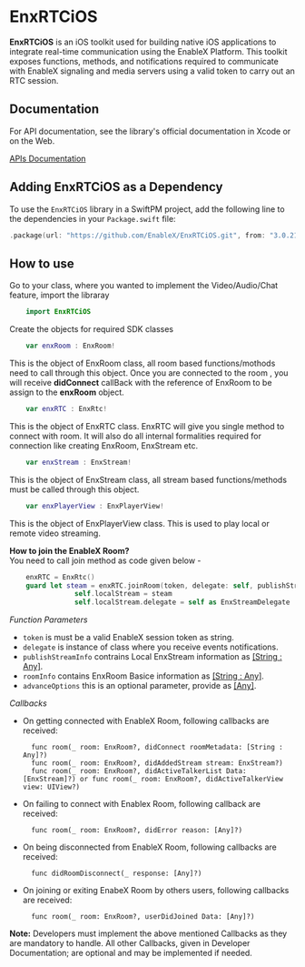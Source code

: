 # EnxRTCiOS

**EnxRTCiOS** is an iOS toolkit used for building native iOS applications to integrate real-time communication using the EnableX Platform. This toolkit exposes functions, methods, and notifications required to communicate with EnableX signaling and media servers using a valid token to carry out an RTC session.

## Documentation

For API documentation, see the library's official documentation in Xcode or on the Web.

[APIs Documentation](https://developer.enablex.io/docs/references/sdks/video-sdk/ios-sdk/index/)

## Adding EnxRTCiOS as a Dependency

To use the `EnxRTCiOS` library in a SwiftPM project, 
add the following line to the dependencies in your `Package.swift` file:

```swift
.package(url: "https://github.com/EnableX/EnxRTCiOS.git", from: "3.0.21"),
```

## How to use

Go to your class, where you wanted to implement the Video/Audio/Chat feature, import the libraray
```swift
    import EnxRTCiOS
```
Create the objects for required SDK classes

```swift
    var enxRoom : EnxRoom!
```
This is the object of EnxRoom class, all room based functions/mothods need to call through this object. Once you are connected to the room , you will receive **didConnect** callBack with the reference of EnxRoom to be assign to the **enxRoom** object.
```swift
    var enxRTC : EnxRtc!
```
This is the object of EnxRTC class. EnxRTC will give you single method to connect with room. It will also do all internal formalities required for connection like creating EnxRoom, EnxStream etc.

```swift
    var enxStream : EnxStream!
```
This is the object of EnxStream class, all stream based functions/methods must be called through this object.

```swift
    var enxPlayerView : EnxPlayerView!
```
This is the object of EnxPlayerView class. This is used to play local or remote video streaming.

**How to join the EnableX Room?**   
You need to call join method as code given below - 

```swift
    enxRTC = EnxRtc()
    guard let steam = enxRTC.joinRoom(token, delegate: self, publishStreamInfo: localStreamInfo, roomInfo: roomInfo , advanceOptions: nil) else{return}
                self.localStream = steam
                self.localStream.delegate = self as EnxStreamDelegate
```
*Function Parameters*

- `token` is must be a valid EnableX session token as string.
- `delegate` is instance of class where you receive events notifications.
- `publishStreamInfo` contrains Local EnxStream information as [[String : Any]](https://developer.enablex.io/docs/references/sdks/video-sdk/ios-sdk/stream-configuration/content/local-stream/).
- `roomInfo` contains EnxRoom Basice information as [[String : Any]](https://developer.enablex.io/docs/references/sdks/video-sdk/ios-sdk/room-connection/index/).
- `advanceOptions` this is an optional parameter, provide as [[Any]](https://developer.enablex.io/docs/references/sdks/video-sdk/ios-sdk/room-connection/index/).

*Callbacks* 

- On getting connected with EnableX Room, following callbacks are received:

        func room(_ room: EnxRoom?, didConnect roomMetadata: [String : Any]?)
        func room(_ room: EnxRoom?, didAddedStream stream: EnxStream?)
        func room(_ room: EnxRoom?, didActiveTalkerList Data: [EnxStream]?) or func room(_ room: EnxRoom?, didActiveTalkerView view: UIView?)

- On failing to connect with Enablex Room, following callback are received:

        func room(_ room: EnxRoom?, didError reason: [Any]?)

- On being disconnected from EnableX Room, following callbacks are received:

        func didRoomDisconnect(_ response: [Any]?)

- On joining or exiting EnabeX Room by others users, following callbacks are received:

        func room(_ room: EnxRoom?, userDidJoined Data: [Any]?)
    
**Note:** Developers must implement the above mentioned Callbacks as they are mandatory to handle. All other Callbacks, given in Developer Documentation; are optional and may be implemented if needed.
